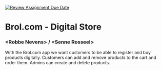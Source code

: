 [![Review Assignment Due Date](https://classroom.github.com/assets/deadline-readme-button-22041afd0340ce965d47ae6ef1cefeee28c7c493a6346c4f15d667ab976d596c.svg)](https://classroom.github.com/a/twPj_hbU)

# Brol.com - Digital Store

### \<Robbe Nevens\> / \<Senne Rosseel\>

With the Brol.com app we want customers to be able to register and
buy products digitally. Customers can add and remove products to the cart and order them. Admins can create and delete products.

